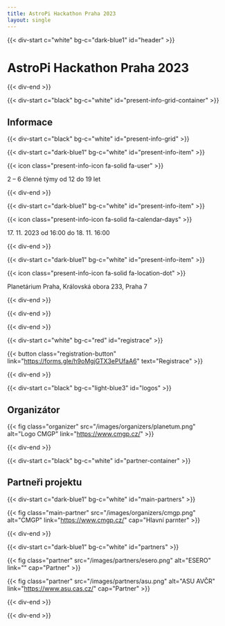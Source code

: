 ```yaml
---
title: AstroPi Hackathon Praha 2023
layout: single
---
```


{{< div-start c="white" bg-c="dark-blue1" id="header" >}}

# AstroPi Hackathon Praha 2023

{{< div-end >}}

{{< div-start c="black" bg-c="white" id="present-info-grid-container" >}}

## Informace

{{< div-start c="black" bg-c="white" id="present-info-grid" >}}

{{< div-start c="dark-blue1" bg-c="white" id="present-info-item" >}}

{{< icon class="present-info-icon fa-solid fa-user" >}}

2 – 6 členné týmy od 12 do 19 let

{{< div-end >}}

{{< div-start c="dark-blue1" bg-c="white" id="present-info-item" >}}

{{< icon class="present-info-icon fa-solid fa-calendar-days" >}}

17\. 11\. 2023 od 16:00 do 18. 11. 16:00

{{< div-end >}}

{{< div-start c="dark-blue1" bg-c="white" id="present-info-item" >}}

{{< icon class="present-info-icon fa-solid fa-location-dot" >}}

Planetárium Praha, Královská obora 233, Praha 7

{{< div-end >}}

{{< div-end >}}

{{< div-end >}}

{{< div-start c="white" bg-c="red" id="registrace" >}}

{{< button class="registration-button" link="https://forms.gle/h9oMgjGTX3ePUfaA6" text="Registrace" >}}

{{< div-end >}}

{{< div-start c="black" bg-c="light-blue3" id="logos" >}}

## Organizátor

{{< fig class="organizer" src="/images/organizers/planetum.png" alt="Logo CMGP" link="https://www.cmgp.cz/" >}}

{{< div-end >}}

{{< div-start c="black" bg-c="white" id="partner-container" >}}

## Partneři projektu

{{< div-start c="dark-blue1" bg-c="white" id="main-partners" >}}

{{< fig class="main-partner" src="/images/organizers/cmgp.png" alt="CMGP" link="https://www.cmgp.cz/" cap="Hlavní parnter" >}}

{{< div-end >}}

{{< div-start c="dark-blue1" bg-c="white" id="partners" >}}

{{< fig class="partner" src="/images/partners/esero.png" alt="ESERO" link="" cap="Partner" >}}

{{< fig class="partner" src="/images/partners/asu.png" alt="ASU AVČR" link="https://www.asu.cas.cz/" cap="Partner" >}}

{{< div-end >}}

{{< div-end >}}